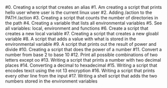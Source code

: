 #0. Creating a script that creates an alias #1. Am creating a script that prints hello user where user is the current linux user #2. Adding /action to the PATH /action #3. Creating a script that counts the number of directories in the path #4. Creating a variable that lists all environmental variables #5. See all variables: local, environment and functions #6. Create a script that creates a new local variable #7. Creating a script that creates a new gloabl variable #8. A script that adds a value with what is stored in the environmental variable #9. A script that prints out the result of power and divide #10. Creating a script that does the power of a number #11. Convert a number from base 2 to base 10 #12. Print all possible combinations of two letters except oo #13. Writing a script that prints a number with two decimal places #14. Converting a decimal to hexadecimal #15. Writing a script that encodes texct using the rot 13 encryption #16. Writing a script that prints every other line from the input #17. Writing a shell script that adds the two numbers stored in the environment variables
